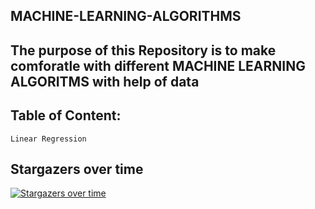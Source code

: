## MACHINE-LEARNING-ALGORITHMS

## The purpose of this Repository is to make comforatle with different MACHINE LEARNING ALGORITMS with help of data

## Table of Content:
```
Linear Regression
```

## Stargazers over time

[![Stargazers over time](https://starchart.cc/mayank0rastogi/MACHINE-LEARNING-ALGORITHMS.svg)](https://starchart.cc/mayank0rastogi/MACHINE-LEARNING-ALGORITHMS)
